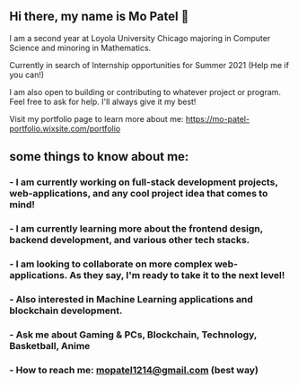 ## Hi there, my name is Mo Patel 👋

I am a second year at Loyola University Chicago majoring in Computer Science and minoring in Mathematics.


Currently in search of Internship opportunities for Summer 2021 (Help me if you can!)

I am also open to building or contributing to whatever project or program. Feel free to ask for help. I'll always give it my best!


Visit my portfolio page to learn more about me: https://mo-patel-portfolio.wixsite.com/portfolio

## some things to know about me:
### -  I am currently working on full-stack development projects, web-applications, and any cool project idea that comes to mind!
### -  I am currently learning more about the frontend design, backend development, and various other tech stacks.
### -  I am looking to collaborate on more complex web-applications. As they say, I'm ready to take it to the next level! 
### -  Also interested in Machine Learning applications and blockchain development.
### -  Ask me about Gaming & PCs, Blockchain, Technology, Basketball, Anime
### -  How to reach me: mopatel1214@gmail.com (best way)
